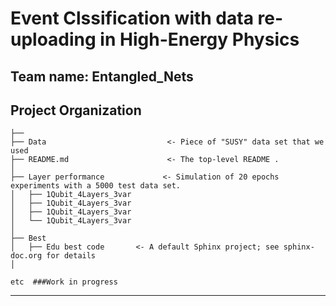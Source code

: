 # Event Clssification with data re-uploading in High-Energy Physics

## Team name: Entangled_Nets

Project Organization
------------

    ├── 
    ├── Data                           <- Piece of "SUSY" data set that we used
    ├── README.md                      <- The top-level README .
    │
    ├── Layer performance             <- Simulation of 20 epochs experiments with a 5000 test data set.
    │   ├── 1Qubit_4Layers_3var       
    │   ├── 1Qubit_4Layers_3var       
    │   ├── 1Qubit_4Layers_3var       
    │   └── 1Qubit_4Layers_3var       
    │
    ├── Best     
    │   ├── Edu best code       <- A default Sphinx project; see sphinx-doc.org for details
    │
    
    etc  ###Work in progress

--------

